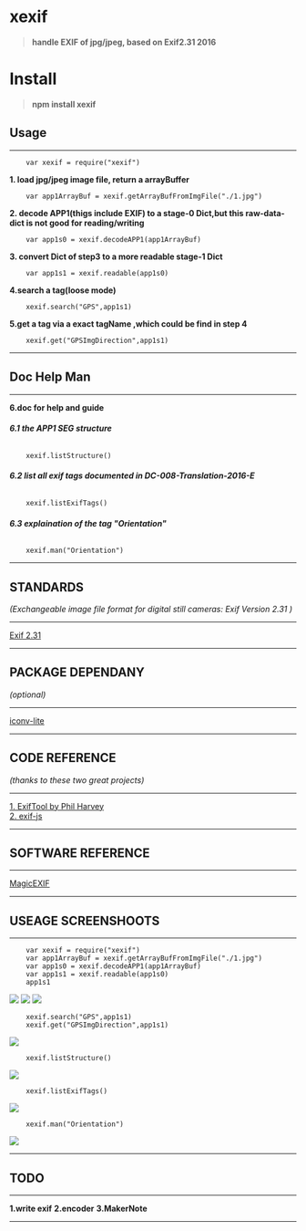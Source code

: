# xexif
>__handle EXIF of jpg/jpeg, based on Exif2.31 2016__

# Install

>__npm install xexif__


## Usage
-------------------------------------------------------

        var xexif = require("xexif")
__1. load jpg/jpeg image file, return a arrayBuffer__  

        var app1ArrayBuf = xexif.getArrayBufFromImgFile("./1.jpg")  
__2. decode APP1(thigs include EXIF) to a stage-0 Dict,but this raw-data-dict is not good for reading/writing__

        var app1s0 = xexif.decodeAPP1(app1ArrayBuf)
__3. convert Dict of step3 to a more readable stage-1 Dict__

        var app1s1 = xexif.readable(app1s0)    
__4.search a tag(loose mode)__  

        xexif.search("GPS",app1s1)
__5.get a tag  via a exact tagName ,which could be find in step 4__

        xexif.get("GPSImgDirection",app1s1)
-------------------------------------------------------

## Doc Help Man
-------------------------------------------------------
__6.doc for help and guide__  

###### __6.1 the APP1 SEG structure__  

        xexif.listStructure()
###### __6.2 list all exif tags documented in DC-008-Translation-2016-E__  

        xexif.listExifTags()
###### __6.3 explaination of the tag "Orientation"__

        xexif.man("Orientation")
-------------------------------------------------------


## STANDARDS

_(Exchangeable image file format for digital still cameras: Exif Version 2.31 )_

---------------------------------------------------------------------------------------
[Exif 2.31](http://www.cipa.jp/std/documents/e/DC-008-Translation-2016-E.pdf)  

---------------------------------------------------------------------------------------

## PACKAGE DEPENDANY
_(optional)_

---------------------------------------------------------
[iconv-lite](https://www.npmjs.com/package/iconv-lite)

----------------------------------------------------------

## CODE REFERENCE
_(thanks to these two great projects)_

------------------------------------------------------------------
[1. ExifTool by Phil Harvey](http://owl.phy.queensu.ca/~phil/exiftool)  
[2. exif-js](https://github.com/exif-js/exif-js)

--------------------------------------------------------------------


## SOFTWARE REFERENCE

----------------------------------------
[MagicEXIF](http://www.magicexif.com/)  

----------------------------------------


## USEAGE SCREENSHOOTS

----------------------------------------------

        var xexif = require("xexif")
        var app1ArrayBuf = xexif.getArrayBufFromImgFile("./1.jpg")
        var app1s0 = xexif.decodeAPP1(app1ArrayBuf)
        var app1s1 = xexif.readable(app1s0)
        app1s1

![](/Images/app1s1.0.png)
![](/Images/app1s1.1.png)
![](/Images/app1s1.2.png)

        xexif.search("GPS",app1s1)
        xexif.get("GPSImgDirection",app1s1)
        
![](/Images/search_and_get.0.png)  

        xexif.listStructure()

![](/Images/listStructure.0.png)

        xexif.listExifTags()

![](/Images/listExifTags.0.png)

        xexif.man("Orientation")

![](/Images/man_Orientation.0.png)

----------------------------------------------


## TODO
-----------------------------------------------
__1.write exif__
__2.encoder__
__3.MakerNote__

-----------------------------------------------

